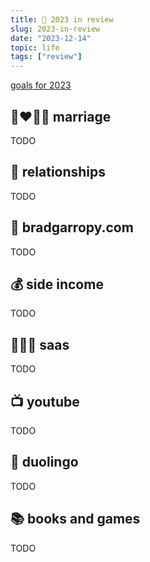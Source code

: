 ```yaml
---
title: 📅 2023 in review
slug: 2023-in-review
date: "2023-12-14"
topic: life
tags: ["review"]
---
```


[goals for 2023][goals-for-2023]

## 👩‍❤️‍💋‍👨 marriage

TODO

## 🤝 relationships

TODO

## 🏡 bradgarropy.com

TODO

## 💰 side income

TODO

## 👨🏼‍💻 saas

TODO

## 📺 youtube

TODO

## 🦉 duolingo

TODO

## 📚 books and games

TODO

[goals-for-2023]: https://bradgarropy.com/blog/goals-for-2023
